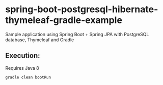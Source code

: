 # spring-boot-postgresql-hibernate-thymeleaf-gradle-example


Sample application using Spring Boot + Spring JPA with PostgreSQL database, Thymeleaf and Gradle

## Execution:

Requires Java 8

`gradle clean bootRun`
